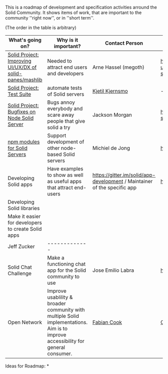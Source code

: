 This is a roadmap of development and specification activities arround the Solid Community. It shows items of work, that are important to the community ''right now'', or in ''short term''.

(The order in the table is arbitrary)

| What's going on? | Why is it important? | Contact Person | More Info |
| ------------- | ------------- | ------------- | ------------- |
| [Solid Project: Improving UI/UX/DX of solid-panes/mashlib](https://github.com/orgs/solid/projects/4) | Needed to attract end users and developers | Arne Hassel (megoth) |  https://forum.solidproject.org/t/improving-ui-ux-dx-of-solid-panes-mashlib-aka-solid-data-browser/1541|
| [Solid Project: Test Suite](https://github.com/orgs/solid/projects/5) | automate tests of Solid servers | [Kjetil Kjernsmo](https://github.com/kjetilk) | ------------- |
| [Solid Project: Bugfixes on Node Solid Server](https://github.com/orgs/solid/projects/2) | Bugs annoy everybody and scare away people that give solid a try | Jackson Morgan| https://github.com/solid/node-solid-server/issues |
| [npm modules for Solid Servers](https://github.com/orgs/inrupt/projects/1)| Support development of other node-based Solid servers | Michiel de Jong | https://github.com/orgs/inrupt/projects/1 |
| Developing Solid apps | Have examples to show as well as  useful apps that attract end-users| https://gitter.im/solid/app-development / Maintainer of the specific app| https://github.com/solid/solid-apps |
| Developing Solid libraries
| Make it easier for  developers to create Solid apps
| Jeff Zucker|------------- |
| Solid Chat Challenge | Make a functioning chat app for the Solid community to use | Jose Emilio Labra | https://gitter.im/solid/chat-app |
| Open Network | Improve usablility & broader community with multiple Solid implementations. Aim is to improve accessibility for general consumer. | [Fabian Cook](https://twitter.com/fabiancook) | [Open Network on Github](https://github.com/o-network) |

Ideas for Roadmap: 
* 
